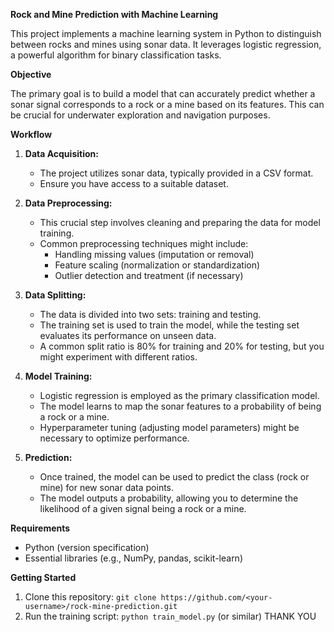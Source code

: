 **Rock and Mine Prediction with Machine Learning**

This project implements a machine learning system in Python to distinguish between rocks and mines using sonar data. It leverages logistic regression, a powerful algorithm for binary classification tasks.

**Objective**

The primary goal is to build a model that can accurately predict whether a sonar signal corresponds to a rock or a mine based on its features. This can be crucial for underwater exploration and navigation purposes.

**Workflow**

1. **Data Acquisition:**
   - The project utilizes sonar data, typically provided in a CSV format.
   - Ensure you have access to a suitable dataset.

2. **Data Preprocessing:**
   - This crucial step involves cleaning and preparing the data for model training.
   - Common preprocessing techniques might include:
     - Handling missing values (imputation or removal)
     - Feature scaling (normalization or standardization)
     - Outlier detection and treatment (if necessary)

3. **Data Splitting:**
   - The data is divided into two sets: training and testing.
   - The training set is used to train the model, while the testing set evaluates its performance on unseen data.
   - A common split ratio is 80% for training and 20% for testing, but you might experiment with different ratios.

4. **Model Training:**
   - Logistic regression is employed as the primary classification model.
   - The model learns to map the sonar features to a probability of being a rock or a mine.
   - Hyperparameter tuning (adjusting model parameters) might be necessary to optimize performance.

5. **Prediction:**
   - Once trained, the model can be used to predict the class (rock or mine) for new sonar data points.
   - The model outputs a probability, allowing you to determine the likelihood of a given signal being a rock or a mine.

**Requirements**

- Python (version specification)
- Essential libraries (e.g., NumPy, pandas, scikit-learn)

**Getting Started**

1. Clone this repository: `git clone https://github.com/<your-username>/rock-mine-prediction.git`
2. Run the training script: `python train_model.py` (or similar)
THANK YOU


